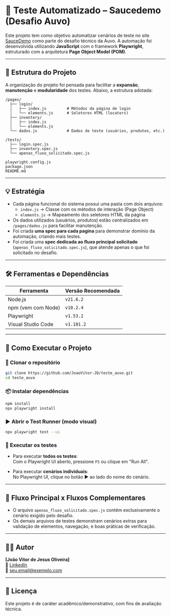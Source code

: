 # 🧪 Teste Automatizado – Saucedemo (Desafio Auvo)

Este projeto tem como objetivo automatizar cenários de teste no site [SauceDemo](https://www.saucedemo.com/) como parte do desafio técnico da Auvo. A automação foi desenvolvida utilizando **JavaScript** com o framework **Playwright**, estruturado com a arquitetura **Page Object Model (POM)**.

---

## 📁 Estrutura do Projeto

A organização do projeto foi pensada para facilitar a **expansão**, **manutenção** e **modularidade** dos testes. Abaixo, a estrutura adotada:

```
/pages/
  ├── login/
  │   ├── index.js         # Métodos da página de login
  │   └── elements.js      # Seletores HTML (locators)
  ├── inventory/
  │   ├── index.js
  │   └── elements.js
  └── dados.js             # Dados de teste (usuários, produtos, etc.)

/tests/
  ├── login.spec.js
  ├── inventory.spec.js
  └── apenas_fluxo_solicitado.spec.js

playwright.config.js
package.json
README.md
```

---

## 💡 Estratégia

- Cada página funcional do sistema possui uma pasta com dois arquivos:
  - `index.js` → Classe com os métodos de interação (Page Object)
  - `elements.js` → Mapeamento dos seletores HTML da página
- Os dados utilizados (usuários, produtos) estão centralizados em `/pages/dados.js` para facilitar manutenção.
- Foi criada **uma spec para cada pagina** para demonstrar domínio da automação, criando mais testes.
- Foi criada uma **spec dedicada ao fluxo principal solicitado** (`apenas_fluxo_solicitado.spec.js`), que atende apenas o que foi solicitado no desafio.

---

## 🛠️ Ferramentas e Dependências

| Ferramenta         | Versão Recomendada |
| ------------------ | ------------------ |
| Node.js            | `v21.6.2`          |
| npm (vem com Node) | `v10.2.4`          |
| Playwright         | `v1.53.2`          |
| Visual Studio Code | `v1.101.2`         |

---

## 🔧 Como Executar o Projeto

### 📌 Clonar o repositório

```bash
git clone https://github.com/JoaoVitor-JO/teste_auvo.git
cd teste_auvo
```

### 📦 Instalar dependências

```bash
npm install
npx playwright install
```

### ▶️ Abrir o Test Runner (modo visual)

```bash
npx playwright test --ui
```

### 🧪 Executar os testes

- Para executar **todos os testes**:\
  Com o Playwright UI aberto, pressione `F5` ou clique em "Run All".

- Para executar **cenários individuais**:\
  No Playwright UI, clique no botão ▶️ ao lado do nome do cenário.

---

## 📂 Fluxo Principal x Fluxos Complementares

- O arquivo `apenas_fluxo_solicitado.spec.js` contém exclusivamente o cenário exigido pelo desafio.
- Os demais arquivos de testes demonstram cenários extras para validação de elementos, navegação, e boas práticas de verificação.

---

## 👨‍💻 Autor

**[João Vitor de Jesus Oliveira]**\
🔗 [LinkedIn](https://www.linkedin.com/in/joão-vitor-de-jesus-oliveira)\
📧 [seu.email@exemplo.com](mailto\:joao-vitorjc@hotmail.com)

---

## 📄 Licença

Este projeto é de caráter acadêmico/demonstrativo, com fins de avaliação técnica.

